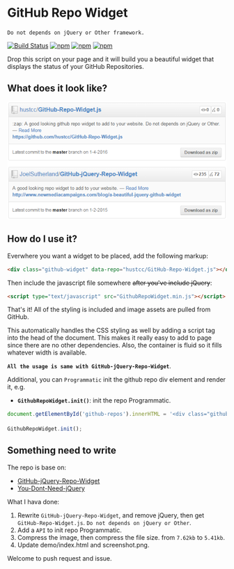 # GitHub Repo Widget

`Do not depends on jQuery or Other framework.`

[![Build Status](https://travis-ci.org/hustcc/GitHub-Repo-Widget.js.svg?branch=master)](https://travis-ci.org/hustcc/GitHub-Repo-Widget.js) [![npm](https://img.shields.io/npm/v/github-repo-widget.js.svg?style=flat-square)](https://www.npmjs.com/package/github-repo-widget.js) [![npm](https://img.shields.io/npm/dt/github-repo-widget.js.svg?style=flat-square)](https://www.npmjs.com/package/github-repo-widget.js) [![npm](https://img.shields.io/npm/l/github-repo-widget.js.svg?style=flat-square)](https://www.npmjs.com/package/github-repo-widget.js)

Drop this script on your page and it will build you a beautiful widget that displays the status of your GitHub Repositories.


## What does it look like?

![Widget Image](demo/screenshot.png)


## How do I use it?

Everwhere you want a widget to be placed, add the following markup:

```html
<div class="github-widget" data-repo="hustcc/GitHub-Repo-Widget.js"></div>
```

Then include the javascript file somewhere ~~after you've include jQuery~~:

```html
<script type="text/javascript" src="GithubRepoWidget.min.js"></script>
```

That's it! All of the styling is included and image assets are pulled from GitHub. 

This automatically handles the CSS styling as well by adding a script tag into the head of the document. This makes it really easy to add to page since there are no other dependencies. Also, the container is fluid so it fills whatever width is available.

**`All the usage is same with GitHub-jQuery-Repo-Widget`**.

Additional, you can `Programmatic` init the github repo div element and render it, e.g.

 - **`GithubRepoWidget.init()`**: init the repo Programmatic.

```javascript
document.getElementById('github-repos').innerHTML = '<div class="github-widget" data-repo="hustcc/GitHub-Repo-Widget.js"></div>';

GithubRepoWidget.init();
```


## Something need to write

The repo is base on:

 - [GitHub-jQuery-Repo-Widget](https://github.com/JoelSutherland/GitHub-jQuery-Repo-Widget)
 - [You-Dont-Need-jQuery](https://github.com/oneuijs/You-Dont-Need-jQuery)

What I hava done:

1. Rewrite `GitHub-jQuery-Repo-Widget`, and remove jQuery, then get `GitHub-Repo-Widget.js`. `Do not depends on jQuery or Other`.
2. Add a `API` to init repo Programmatic.
2. Compress the image, then compress the file size. from `7.62kb` to `5.41kb`.
3. Update demo/index.html and screenshot.png.

Welcome to push request and issue.